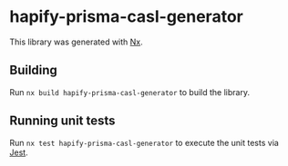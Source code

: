 # hapify-prisma-casl-generator

This library was generated with [Nx](https://nx.dev).

## Building

Run `nx build hapify-prisma-casl-generator` to build the library.

## Running unit tests

Run `nx test hapify-prisma-casl-generator` to execute the unit tests via
[Jest](https://jestjs.io).
